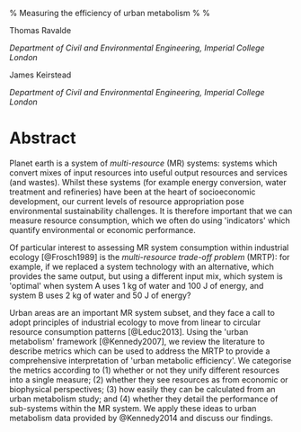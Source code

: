 % Measuring the efficiency of urban metabolism
%
%

Thomas Ravalde

*Department of Civil and Environmental Engineering, Imperial College London*

James Keirstead

*Department of Civil and Environmental Engineering, Imperial College London*

# Abstract

Planet earth is a system of *multi-resource* (MR) systems: systems which convert mixes of input resources into useful output resources and services (and wastes). Whilst these systems (for example energy conversion, water treatment and refineries) have been at the heart of socioeconomic development, our current levels of resource appropriation pose environmental sustainability challenges. It is therefore important that we can measure resource consumption, which we often do using 'indicators' which quantify environmental or economic performance. 

Of particular interest to assessing MR system consumption within industrial ecology [@Frosch1989] is the *multi-resource trade-off problem* (MRTP): for example, if we replaced a system technology with an alternative, which provides the same output, but using a different input mix, which system is 'optimal' when system A uses 1 kg of water and 100 J of energy, and system B uses 2 kg of water and 50 J of energy?

Urban areas are an important MR system subset, and they face a call to adopt principles of industrial ecology to move from linear to circular resource consumption patterns [@Leduc2013]. Using the 'urban metabolism' framework [@Kennedy2007], we review the literature to describe metrics which can be used to address the MRTP to provide a comprehensive interpretation of 'urban metabolic efficiency'. We categorise the metrics according to (1) whether or not they unify different resources into a single measure; (2) whether they see resources as from economic or biophysical perspectives; (3) how easily they can be calculated from an urban metabolism study; and (4) whether they detail the performance of sub-systems within the MR system. We apply these ideas to urban metabolism data provided by @Kennedy2014 and discuss our findings.
